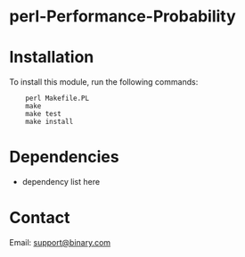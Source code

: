 # perl-Performance-Probability

Installation
============

To install this module, run the following commands:

        perl Makefile.PL
        make
        make test
        make install

Dependencies
============

* dependency list here

Contact
======

Email: support@binary.com
